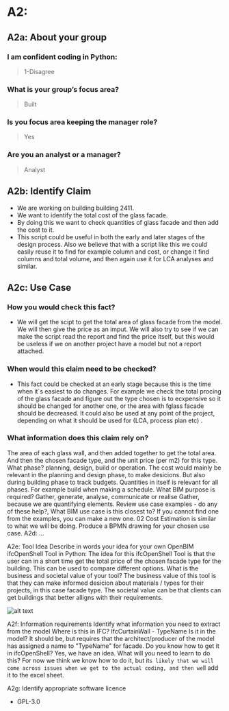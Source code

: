 # A2: 


## A2a: About your group  
### I am confident coding in Python:  
>1-Disagree  
### What is your group’s focus area?  
>Built  
### Is you focus area keeping the manager role?  
>Yes  
### Are you an analyst or a manager?  
>Analyst 


## A2b: Identify Claim   
* We are working on building building 2411.  
* We want to identify the total cost of the glass facade.  
* By doing this we want to check quantities of glass facade and then add the cost to it.   
* This script could be useful in both the early and later stages of the design process. Also we believe that with a script like this we could easily reuse it to find for example column and       cost, or change it find columns and total volume, and then again use it for LCA analyses and similar.   

## A2c: Use Case
### How you would check this fact?
   * We will get the scipt to get the total area of glass facade from the model. We will then give the price as an imput. We will also try to see if we can make the script read the                  report and find the price itself, but this would be useless if we on another project have a model but not a report attached. 
### When would this claim need to be checked?
   * This fact could be checked at an early stage because this is the time when it`s easiest to do changes. For example we check the total procing of the glass facade and figure out                 the type chosen is to ecxpensive so it should be changed for another one, or the area with fglass facade should be decreased. It could also be used at any point of the project, depending       on what it should be used for (LCA, process plan etc) .
### What information does this claim rely on?
The area of each glass wall, and then added together to get the total area. And then the chosen facade type, and the unit price (per m2) for this type. 
What phase? planning, design, build or operation.
The cost would mainly be relevant in the planning and design phase, to make desicions. But also during building phase to track budgets. Quantities in itself is relevant for all                 phases. For example build when making a schedule. 
What BIM purpose is required? Gather, generate, analyse, communicate or realise
Gather, because we are quantifying elements. 
Review use case examples - do any of these help?, What BIM use case is this closest to? If you cannot find one from the examples, you can make a new one.
02 Cost Estimation is similar to what we will be doing. 
Produce a BPMN drawing for your chosen use case.
A2d: ... 

A2e: Tool Idea 
Describe in words your idea for your own OpenBIM ifcOpenShell Tool in Python: 
The idea for this ifcOpenShell Tool is that the user can in a short time get the total price of the chosen facade type for the building. This can be used to compare different options. 
What is the business and societal value of your tool?
The business value of this tool is that they can make informed desicion about materials / types for their projects, in this case facade type. The societal value can be that clients can get buildings that better alligns with their requirements. 

![alt text](https://fwtbbmf399.execute-api.us-east-1.amazonaws.com/Prod/svg/source=https://raw.githubusercontent.com/Odanorland/BIManalyst_g_40_new/refs/heads/main/Diagram.svg/master/readme.md&name=BPMN-drawing.svg)


A2f: Information requirements
Identify what information you need to extract from the model
Where is this in IFC?
IfcCurtainWall - TypeName
Is it in the model?
It should be, but requires that the architect/producer of the model has assigned a name to "TypeName" for facade. 
Do you know how to get it in ifcOpenShell?
Yes, we have an idea. 
What will you need to learn to do this?
For now we think we know how to do it, but it`s likely that we will come across issues when we get to the actual coding, and then we`ll add it to the excel sheet. 

A2g: Identify appropriate software licence
* GPL-3.0



